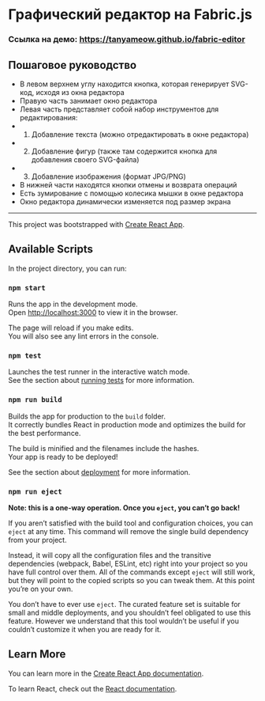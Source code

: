 # Графический редактор на Fabric.js

### Ссылка на демо: https://tanyameow.github.io/fabric-editor

## Пошаговое руководство 

- В левом верхнем углу находится кнопка, которая генерирует SVG-код, исходя из окна редактора
- Правую часть занимает окно редактора
- Левая часть представляет собой набор инструментов для редактирования: 
- 1. Добавление текста (можно отредактировать в окне редактора)
- 2. Добавление фигур (также там содержится кнопка для добавления своего SVG-файла)
- 3. Добавление изображения (формат JPG/PNG)
- В нижней части находятся кнопки отмены и возврата операций
- Есть зумирование с помощью колесика мышки в окне редактора
- Окно редактора динамически изменяется под размер экрана
***

This project was bootstrapped with [Create React App](https://github.com/facebook/create-react-app).

## Available Scripts

In the project directory, you can run:

### `npm start`

Runs the app in the development mode.\
Open [http://localhost:3000](http://localhost:3000) to view it in the browser.

The page will reload if you make edits.\
You will also see any lint errors in the console.

### `npm test`

Launches the test runner in the interactive watch mode.\
See the section about [running tests](https://facebook.github.io/create-react-app/docs/running-tests) for more information.

### `npm run build`

Builds the app for production to the `build` folder.\
It correctly bundles React in production mode and optimizes the build for the best performance.

The build is minified and the filenames include the hashes.\
Your app is ready to be deployed!

See the section about [deployment](https://facebook.github.io/create-react-app/docs/deployment) for more information.

### `npm run eject`

**Note: this is a one-way operation. Once you `eject`, you can’t go back!**

If you aren’t satisfied with the build tool and configuration choices, you can `eject` at any time. This command will remove the single build dependency from your project.

Instead, it will copy all the configuration files and the transitive dependencies (webpack, Babel, ESLint, etc) right into your project so you have full control over them. All of the commands except `eject` will still work, but they will point to the copied scripts so you can tweak them. At this point you’re on your own.

You don’t have to ever use `eject`. The curated feature set is suitable for small and middle deployments, and you shouldn’t feel obligated to use this feature. However we understand that this tool wouldn’t be useful if you couldn’t customize it when you are ready for it.

## Learn More

You can learn more in the [Create React App documentation](https://facebook.github.io/create-react-app/docs/getting-started).

To learn React, check out the [React documentation](https://reactjs.org/).
